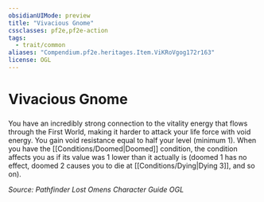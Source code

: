 ```yaml
---
obsidianUIMode: preview
title: "Vivacious Gnome"
cssclasses: pf2e,pf2e-action
tags:
  - trait/common
aliases: "Compendium.pf2e.heritages.Item.ViKRoVgog172r163"
license: OGL
---
```

# Vivacious Gnome

### 






You have an incredibly strong connection to the vitality energy that flows through the First World, making it harder to attack your life force with void energy. You gain void resistance equal to half your level (minimum 1). When you have the [[Conditions/Doomed|Doomed]] condition, the condition affects you as if its value was 1 lower than it actually is (doomed 1 has no effect, doomed 2 causes you to die at [[Conditions/Dying|Dying 3]], and so on).

*Source: Pathfinder Lost Omens Character Guide*
*OGL*